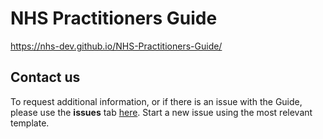 # NHS Practitioners Guide 

https://nhs-dev.github.io/NHS-Practitioners-Guide/

## Contact us 
To request additional information, or if there is an issue with the Guide, please use the **issues** tab [here](https://github.com/NHS-Dev/NHS-Practitioners-Guide/issues). Start a new issue using the most relevant template.
